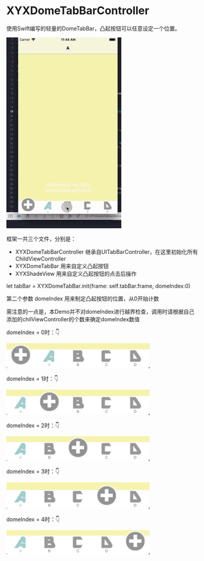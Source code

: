 # XYXDomeTabBarController
使用Swift编写的轻量的DomeTabBar，凸起按钮可以任意设定一个位置。

![gif](./ReadMe/aa.gif)

框架一共三个文件，分别是：
- XYXDomeTabBarController 继承自UITabBarController，在这里初始化所有ChildViewController
- XYXDomeTabBar 用来自定义凸起按钮
- XYXShadeView 用来自定义凸起按钮的点击后操作

let tabBar = XYXDomeTabBar.init(frame: self.tabBar.frame, domeIndex:0)

第二个参数 domeIndex 用来制定凸起按钮的位置，从0开始计数

需注意的一点是，本Demo并不对domeIndex进行越界检查，调用时请根据自己添加的chilViewController的个数来确定domeIndex数值

domeIndex = 0时：👇

![domeIndex = 0](./ReadMe/0.png)

domeIndex = 1时：👇

![imdomeIndex = 1](./ReadMe/1.png)

domeIndex = 2时：👇

![domeIndex = 2](./ReadMe/2.png)

domeIndex = 3时：👇

![domeIndex = 3](./ReadMe/3.png)

domeIndex = 4时：👇

![domeIndex = 4](./ReadMe/4.png)
